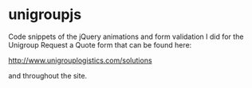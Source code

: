 # unigroupjs
Code snippets of the jQuery animations and form validation I did for the Unigroup Request a Quote form that can be found here:

http://www.unigrouplogistics.com/solutions 

and throughout the site. 
